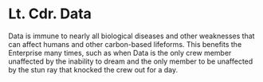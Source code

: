 # Lt. Cdr. Data

Data is immune to nearly all biological diseases and other weaknesses that can affect humans and other carbon-based lifeforms. This benefits the Enterprise many times, such as when Data is the only crew member unaffected by the inability to dream and the only member to be unaffected by the stun ray that knocked the crew out for a day.

